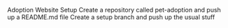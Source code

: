 Adoption Website
Setup
Create a repository called pet-adoption and push up a README.md file
Create a setup branch and push up the usual stuff